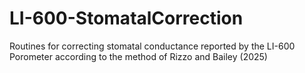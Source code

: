 # LI-600-StomatalCorrection
Routines for correcting stomatal conductance reported by the LI-600 Porometer according to the method of Rizzo and Bailey (2025)
